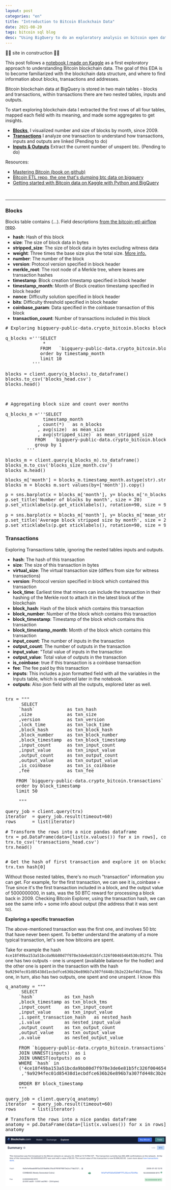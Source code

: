```yaml
---
layout: post
categories: "en"
title: "Introduction to Bitcoin Blockchain Data"
date: 2021-08-20
tags: bitcoin sql blog
desc: "Using BigQuery to do an exploratory analysis on bitcoin open data"
---
```


🚧🚧 site in construction 🚧🚧

This post follows a [notebook I made on Kaggle](https://www.kaggle.com/statsfromarg/btc-blockchain-data-exploratory-analysis) as a first exploratory approach to understanding Bitcoin blockchain data. The goal of this EDA is to become familiarized with the blockchain data structure, and where to find information about blocks, transactions and addresses.

Bitcoin blockchain data at BigQuery is stored in two main tables - blocks and transactions, within transactions there are two nested tables, inputs and outputs.

To start exploring blockchain data I extracted the first rows of all four tables, mapped each field with its meaning, and made some aggregates to get insights.

* [**Blocks**](#blocks), I visualized number and size of blocks by month, since 2009.
* [**Transactions**](#txns) I analyze one transaction to understand how transactions, inputs and outputs are linked (Pending to do)  
* [**Inputs & Outputs**](#outputs) Extract the current number of unspent btc. (Pending to do)

Resources:
- [Mastering Bitcoin (book on github)](https://github.com/bitcoinbook/bitcoinbook)
- [Bitcoin ETL repo, the one that's dumping btc data on bigquery](https://github.com/blockchain-etl)
- [Getting started with Bitcoin data on Kaggle with Python and BigQuery](https://towardsdatascience.com/https-medium-com-nocibambi-getting-started-with-bitcoin-data-on-kaggle-with-python-and-bigquery-d5266aa9f52b)

<br />


---
### Blocks <a name="blocks"></a>

Blocks table contains (...).
Field descriptions [from the bitcoin-etl-airflow repo](https://github.com/blockchain-etl/bitcoin-etl-airflow/blob/master/dags/resources/stages/enrich/schemas/blocks.json).

* **hash**: Hash of this block
* **size**: The size of block data in bytes
* **stripped_size**: The size of block data in bytes excluding witness data
* **weight**: Three times the base size plus the total size. [More info.](https://github.com/bitcoin/bips/blob/master/bip-0141.mediawiki)
* **number**: The number of the block
* **version**: Protocol version specified in block header
* **merkle_root**: The root node of a Merkle tree, where leaves are transaction hashes
* **timestamp**: Block creation timestamp specified in block header
* **timestamp_month**: Month of Block creation timestamp specified in block header
* **nonce**: Difficulty solution specified in block header
* **bits**: Difficulty threshold specified in block header
* **coinbase_param**: Data specified in the coinbase transaction of this block
* **transaction_count**: Number of transactions included in this block


<pre>
# Exploring bigquery-public-data.crypto_bitcoin.blocks blocks content

q_blocks ='''SELECT
              *       
             FROM   `bigquery-public-data.crypto_bitcoin.blocks`  
             order by timestamp_month
             limit 10
          '''

blocks = client.query(q_blocks).to_dataframe()
blocks.to_csv('blocks_head.csv')
blocks.head()

</pre>

<pre>

# Aggregating block size and count over months

q_blocks_m ='''SELECT
              timestamp_month
            , count(*)   as n_blocks
            , avg(size)  as mean_size
            , avg(stripped_size)  as mean_stripped_size        
           FROM   `bigquery-public-data.crypto_bitcoin.blocks`  
           group by 1
        '''

blocks_m = client.query(q_blocks_m).to_dataframe()
blocks_m.to_csv('blocks_size_month.csv')
blocks_m.head()
</pre>

<pre>
blocks_m['month'] = blocks_m.timestamp_month.astype(str).str[0:7]
blocks_m = blocks_m.sort_values(by=['month']).copy()
</pre>

<pre>
p = sns.barplot(x = blocks_m['month'], y= blocks_m['n_blocks'], color='teal')
p.set_title('Number of blocks by month', size = 20)
p.set_xticklabels(p.get_xticklabels(), rotation=90, size = 9);

p = sns.barplot(x = blocks_m['month'], y= blocks_m['mean_stripped_size'], color='teal')
p.set_title('Average block stripped size by month', size = 20)
p.set_xticklabels(p.get_xticklabels(), rotation=90, size = 9);
</pre>



### Transactions <a name="txns"></a>

Exploring Transactions table, ignoring the nested tables inputs and outputs.

* **hash**: The hash of this transaction
* **size**: The size of this transaction in bytes
* **virtual_size**: The virtual transaction size (differs from size for witness transactions)
* **version**: Protocol version specified in block which contained this transaction
* **lock_time**: Earliest time that miners can include the transaction in their hashing of the Merkle root to attach it in the latest block of the blockchain
* **block_hash**: Hash of the block which contains this transaction
* **block_number**: Number of the block which contains this transaction
* **block_timestamp**: Timestamp of the block which contains this transaction
* **block_timestamp_month**: Month of the block which contains this transaction
* **input_count**: The number of inputs in the transaction
* **output_count**: The number of outputs in the transaction
* **input_value**: "Total value of inputs in the transaction
* **output_value**: Total value of outputs in the transaction
* **is_coinbase**: true if this transaction is a coinbase transaction
* **fee**: The fee paid by this transaction
* **inputs**: This includes a json formatted field with all the variables in the Inputs table, which is explored later in the notebook.
* **outputs**: Also json field with all the outputs, explored later as well.


<pre>

trx = """
      SELECT  
     `hash`            as txn_hash
     ,size             as txn_size
     ,version          as txn_version
     ,lock_time        as txn_lock_time
     ,block_hash       as txn_block_hash
     ,block_number     as txn_block_number
     ,block_timestamp  as txn_block_timestamp
     ,input_count      as txn_input_count
     ,input_value      as txn_input_value
     ,output_count     as txn_output_count
     ,output_value     as txn_output_value      
     ,is_coinbase      as txn_is_coinbase
     ,fee              as txn_fee      

    FROM `bigquery-public-data.crypto_bitcoin.transactions`
    order by block_timestamp
    limit 50

     """

query_job = client.query(trx)
iterator  = query_job.result(timeout=60)
rows      = list(iterator)

# Transform the rows into a nice pandas dataframe
trx = pd.DataFrame(data=[list(x.values()) for x in rows], columns=list(rows[0].keys()))
trx.to_csv('transactions_head.csv')
trx.head()

</pre>


<pre>
# Get the hash of first transaction and explore it on blockchain.com
trx.txn_hash[0]
</pre>



Without those nested tables, there's no much "transaction" information you can get. For example, for the first transaction, we can see it is_coinbase = True since it's the first transaction included in a block, and the output value of 5000000000, in sats, was the 50 BTC reward for processing a block back in 2009. Checking Bitcoin Explorer, using the transaction hash, we can see the same info + some info about output (the address that it was sent to).

**Exploring a specific transaction**

The above-mentioned transaction was the first one, and involves 50 btc that have never been spent.
To better understand the anatomy of a more typical transaction, let's see how bitcoins are spent.

Take for example the hash `4ce18f49ba153a51bcda9bb80d7f978e3de6e81b5fc326f00465464530c052f4`. This one has two outputs - one is unspent (available balance for the hodler) and the other one is spent in the transaction with the hash `9a9294fec01d85438d1ecbdfce636b26e896b7a307fd448c3b2e224ef4bf2bae`. This one, in turn, also has two outputs, one spent and one unspent. I know this


<pre>
q_anatomy = """
      SELECT  
     `hash`           as txn_hash
     ,block_timestamp as txn_block_tms
     ,input_count     as txn_input_count
     ,input_value     as txn_input_value
     ,i.spent_transaction_hash   as nested_hash  
     ,i.value         as nested_input_value
     ,output_count    as txn_output_count
     ,output_value    as txn_output_value
     ,o.value         as nested_output_value     

     FROM `bigquery-public-data.crypto_bitcoin.transactions`
     JOIN UNNEST(inputs)  as i
     JOIN UNNEST(outputs) as o
     WHERE `hash` in
     ('4ce18f49ba153a51bcda9bb80d7f978e3de6e81b5fc326f00465464530c052f4'
      ,'9a9294fec01d85438d1ecbdfce636b26e896b7a307fd448c3b2e224ef4bf2bae')

     ORDER BY block_timestamp
     """

query_job = client.query(q_anatomy)
iterator  = query_job.result(timeout=60)
rows      = list(iterator)

# Transform the rows into a nice pandas dataframe
anatomy = pd.DataFrame(data=[list(x.values()) for x in rows], columns=list(rows[0].keys()))
anatomy
</pre>


<img src="/images/blockhain_data_txn.jpg" class=middleimg>
